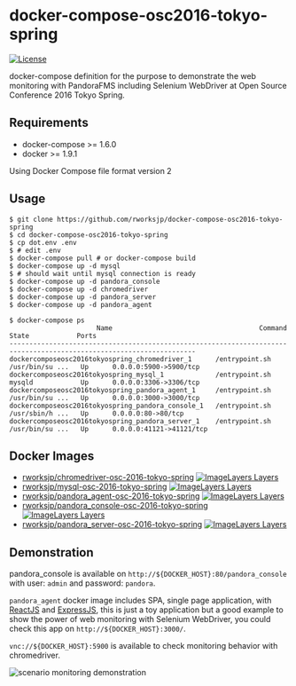 # docker-compose-osc2016-tokyo-spring

[![License](https://img.shields.io/github/license/rworksjp/docker-compose-osc2016-tokyo-spring.svg)](https://tldrlegal.com/license/gnu-general-public-license-v2)

docker-compose definition for the purpose to demonstrate 
the web monitoring with PandoraFMS including Selenium WebDriver
at Open Source Conference 2016 Tokyo Spring.

## Requirements

- docker-compose >= 1.6.0
- docker >= 1.9.1

Using Docker Compose file format version 2

## Usage

```console
$ git clone https://github.com/rworksjp/docker-compose-osc2016-tokyo-spring
$ cd docker-compose-osc2016-tokyo-spring
$ cp dot.env .env
$ # edit .env
$ docker-compose pull # or docker-compose build
$ docker-compose up -d mysql
$ # should wait until mysql connection is ready
$ docker-compose up -d pandora_console
$ docker-compose up -d chromedriver
$ docker-compose up -d pandora_server
$ docker-compose up -d pandora_agent
```

```console
$ docker-compose ps
                      Name                                     Command               State            Ports
---------------------------------------------------------------------------------------------------------------------
dockercomposeosc2016tokyospring_chromedriver_1      /entrypoint.sh /usr/bin/su ...   Up      0.0.0.0:5900->5900/tcp
dockercomposeosc2016tokyospring_mysql_1             /entrypoint.sh mysqld            Up      0.0.0.0:3306->3306/tcp
dockercomposeosc2016tokyospring_pandora_agent_1     /entrypoint.sh /usr/bin/su ...   Up      0.0.0.0:3000->3000/tcp
dockercomposeosc2016tokyospring_pandora_console_1   /entrypoint.sh /usr/sbin/h ...   Up      0.0.0.0:80->80/tcp
dockercomposeosc2016tokyospring_pandora_server_1    /entrypoint.sh /usr/bin/su ...   Up      0.0.0.0:41121->41121/tcp
```

## Docker Images

- [rworksjp/chromedriver-osc-2016-tokyo-spring](https://hub.docker.com/r/rworksjp/chromedriver-osc-2016-tokyo-spring/)
  [![ImageLayers Layers](https://img.shields.io/imagelayers/layers/rworksjp/chromedriver-osc-2016-tokyo-spring/latest.svg)](https://imagelayers.io/?images=rworksjp%2Fchromedriver-osc-2016-tokyo-spring:latest)
- [rworksjp/mysql-osc-2016-tokyo-spring](https://hub.docker.com/r/rworksjp/mysql-osc-2016-tokyo-spring/)
  [![ImageLayers Layers](https://img.shields.io/imagelayers/layers/rworksjp/mysql-osc-2016-tokyo-spring/latest.svg)](https://imagelayers.io/?images=rworksjp%2Fmysql-osc-2016-tokyo-spring:latest)
- [rworksjp/pandora_agent-osc-2016-tokyo-spring](https://hub.docker.com/r/rworksjp/pandora_agent-osc-2016-tokyo-spring/)
  [![ImageLayers Layers](https://img.shields.io/imagelayers/layers/rworksjp/pandora_agent-osc-2016-tokyo-spring/latest.svg)](https://imagelayers.io/?images=rworksjp%2Fpandora_agent-osc-2016-tokyo-spring:latest)
- [rworksjp/pandora_console-osc-2016-tokyo-spring](https://hub.docker.com/r/rworksjp/pandora_console-osc-2016-tokyo-spring/)
  [![ImageLayers Layers](https://img.shields.io/imagelayers/layers/rworksjp/pandora_console-osc-2016-tokyo-spring/latest.svg)](https://imagelayers.io/?images=rworksjp%2Fpandora_console-osc-2016-tokyo-spring:latest)
- [rworksjp/pandora_server-osc-2016-tokyo-spring](https://hub.docker.com/r/rworksjp/pandora_server-osc-2016-tokyo-spring/)
  [![ImageLayers Layers](https://img.shields.io/imagelayers/layers/rworksjp/pandora_server-osc-2016-tokyo-spring/latest.svg)](https://imagelayers.io/?images=rworksjp%2Fpandora_server-osc-2016-tokyo-spring:latest)

## Demonstration

pandora_console is available on `http://${DOCKER_HOST}:80/pandora_console` with user: `admin` and password: `pandora`.

`pandora_agent` docker image includes SPA, single page application,
with [ReactJS](https://facebook.github.io/react/) and [ExpressJS](http://expressjs.com/),
this is just a toy application but a good example to show the power of web monitoring
with Selenium WebDriver, you could check this app on `http://${DOCKER_HOST}:3000/`.

`vnc://${DOCKER_HOST}:5900` is available to check monitoring behavior with chromedriver.

![scenario monitoring demonstration](./scenario-monitoring.gif "scenario monitoring demonstration")


